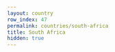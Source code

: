 ```yaml
---
layout: country
row_index: 47
permalink: countries/south-africa
title: South Africa
hidden: true
---
```

